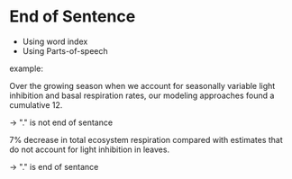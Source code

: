 # End of Sentence
* Using word index
* Using Parts-of-speech

example:

Over the growing season when we account for seasonally variable light inhibition and basal respiration rates, our modeling approaches found a cumulative 12.

-> "." is not end of sentance

7% decrease in total ecosystem respiration compared with estimates that do not account for light inhibition in leaves.

-> "." is end of sentance
